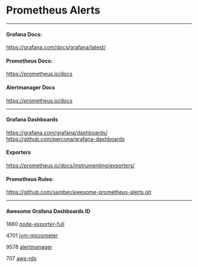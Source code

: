 # Prometheus Alerts

------

#### Grafana Docs:
https://grafana.com/docs/grafana/latest/
#### Prometheus Docs:
https://prometheus.io/docs
#### Alertmanager Docs
https://prometheus.io/docs

-------

#### Grafana Dashboards
https://grafana.com/grafana/dashboards/
https://github.com/percona/grafana-dashboards
#### Exporters
https://prometheus.io/docs/instrumenting/exporters/
#### Prometheus Rules:
https://github.com/samber/awesome-prometheus-alerts.git

--------
#### Awesome Grafana Dashboards ID

1860 [node-exporter-full](https://grafana.com/grafana/dashboards/1860-node-exporter-full/)

4701 [jvm-micrometer](https://grafana.com/grafana/dashboards/4701-jvm-micrometer/)

9578 [alertmanager](https://grafana.com/grafana/dashboards/9578-alertmanager/)

 707 [aws-rds](https://grafana.com/grafana/dashboards/707-aws-rds/)

